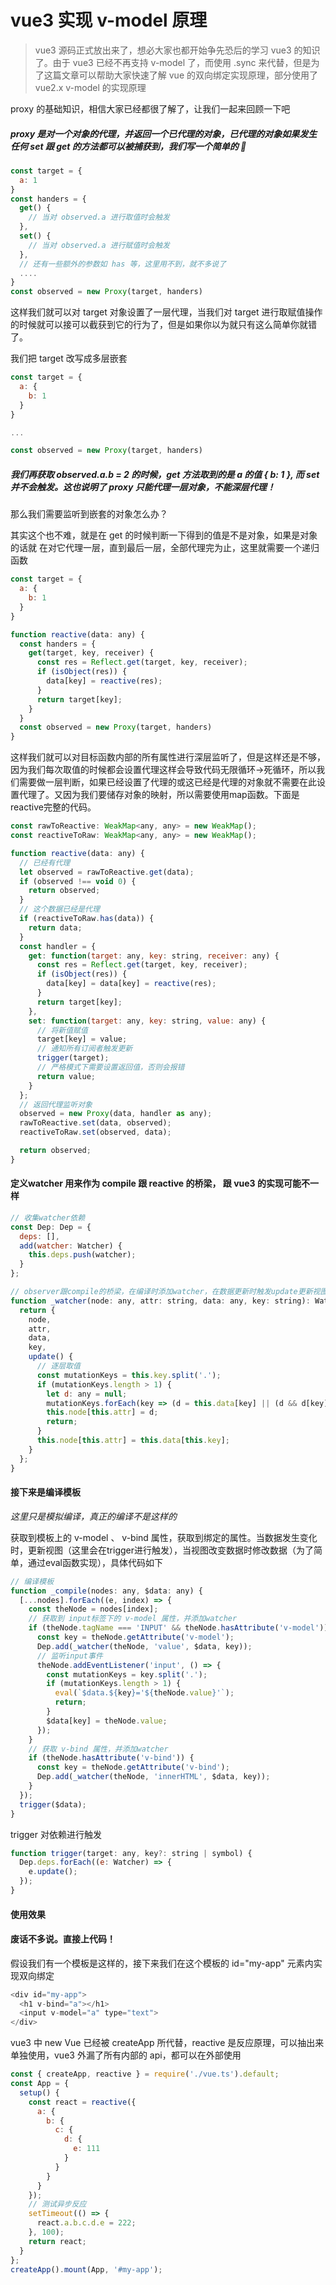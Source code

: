 # vue3 实现 v-model 原理

> vue3 源码正式放出来了，想必大家也都开始争先恐后的学习 vue3 的知识了。由于 vue3 已经不再支持 v-model 了，而使用 .sync 来代替，但是为了这篇文章可以帮助大家快速了解 vue 的双向绑定实现原理，部分使用了 vue2.x v-model 的实现原理

proxy 的基础知识，相信大家已经都很了解了，让我们一起来回顾一下吧

##### proxy 是对一个对象的代理，并返回一个已代理的对象，已代理的对象如果发生任何 set 跟 get 的方法都可以被捕获到，我们写一个简单的 🌰

```js
const target = {
  a: 1
}
const handers = {
  get() {
    // 当对 observed.a 进行取值时会触发
  },
  set() {
    // 当对 observed.a 进行赋值时会触发
  },
  // 还有一些额外的参数如 has 等，这里用不到，就不多说了
  ....
}
const observed = new Proxy(target, handers)
```

这样我们就可以对 target 对象设置了一层代理，当我们对 target 进行取赋值操作的时候就可以接可以截获到它的行为了，但是如果你以为就只有这么简单你就错了。

我们把 target 改写成多层嵌套

```js
const target = {
  a: {
    b: 1
  }
}

...

const observed = new Proxy(target, handers)
```

##### 我们再获取 observed.a.b = 2 的时候，get 方法取到的是 a 的值 { b: 1 }, 而 set 并不会触发。这也说明了 proxy 只能代理一层对象，不能深层代理！

那么我们需要监听到嵌套的对象怎么办？

其实这个也不难，就是在 get 的时候判断一下得到的值是不是对象，如果是对象的话就 在对它代理一层，直到最后一层，全部代理完为止，这里就需要一个递归函数

```js
const target = {
  a: {
    b: 1
  }
}

function reactive(data: any) {
  const handers = {
    get(target, key, receiver) {
      const res = Reflect.get(target, key, receiver);
      if (isObject(res)) {
        data[key] = reactive(res);
      }
      return target[key];
    }
  }
  const observed = new Proxy(target, handers)
}
```

这样我们就可以对目标函数内部的所有属性进行深层监听了，但是这样还是不够，因为我们每次取值的时候都会设置代理这样会导致代码无限循环->死循环，所以我们需要做一层判断，如果已经设置了代理的或这已经是代理的对象就不需要在此设置代理了。又因为我们要储存对象的映射，所以需要使用map函数。下面是reactive完整的代码。

```js
const rawToReactive: WeakMap<any, any> = new WeakMap();
const reactiveToRaw: WeakMap<any, any> = new WeakMap();

function reactive(data: any) {
  // 已经有代理
  let observed = rawToReactive.get(data);
  if (observed !== void 0) {
    return observed;
  }
  // 这个数据已经是代理
  if (reactiveToRaw.has(data)) {
    return data;
  }
  const handler = {
    get: function(target: any, key: string, receiver: any) {
      const res = Reflect.get(target, key, receiver);
      if (isObject(res)) {
        data[key] = data[key] = reactive(res);
      }
      return target[key];
    },
    set: function(target: any, key: string, value: any) {
      // 将新值赋值
      target[key] = value;
      // 通知所有订阅者触发更新
      trigger(target);
      // 严格模式下需要设置返回值，否则会报错
      return value;
    }
  };
  // 返回代理监听对象
  observed = new Proxy(data, handler as any);
  rawToReactive.set(data, observed);
  reactiveToRaw.set(observed, data);

  return observed;
}
```
#### 定义watcher 用来作为 compile 跟 reactive 的桥梁， 跟 vue3 的实现可能不一样

```js
// 收集watcher依赖
const Dep: Dep = {
  deps: [],
  add(watcher: Watcher) {
    this.deps.push(watcher);
  }
};

// observer跟compile的桥梁，在编译时添加watcher，在数据更新时触发update更新视图
function _watcher(node: any, attr: string, data: any, key: string): Watcher {
  return {
    node,
    attr,
    data,
    key,
    update() {
      // 逐层取值
      const mutationKeys = this.key.split('.');
      if (mutationKeys.length > 1) {
        let d: any = null;
        mutationKeys.forEach(key => (d = this.data[key] || (d && d[key])));
        this.node[this.attr] = d;
        return;
      }
      this.node[this.attr] = this.data[this.key];
    }
  };
}
```

#### 接下来是编译模板

*这里只是模拟编译，真正的编译不是这样的*

获取到模板上的 v-model 、 v-bind 属性，获取到绑定的属性。当数据发生变化时，更新视图（这里会在trigger进行触发），当视图改变数据时修改数据（为了简单，通过eval函数实现），具体代码如下

```js
// 编译模板
function _compile(nodes: any, $data: any) {
  [...nodes].forEach((e, index) => {
    const theNode = nodes[index];
    // 获取到 input标签下的 v-model 属性，并添加watcher
    if (theNode.tagName === 'INPUT' && theNode.hasAttribute('v-model')) {
      const key = theNode.getAttribute('v-model');
      Dep.add(_watcher(theNode, 'value', $data, key));
      // 监听input事件
      theNode.addEventListener('input', () => {
        const mutationKeys = key.split('.');
        if (mutationKeys.length > 1) {
          eval(`$data.${key}='${theNode.value}'`);
          return;
        }
        $data[key] = theNode.value;
      });
    }
    // 获取 v-bind 属性，并添加watcher
    if (theNode.hasAttribute('v-bind')) {
      const key = theNode.getAttribute('v-bind');
      Dep.add(_watcher(theNode, 'innerHTML', $data, key));
    }
  });
  trigger($data);
}
```
trigger 对依赖进行触发

```js
function trigger(target: any, key?: string | symbol) {
  Dep.deps.forEach((e: Watcher) => {
    e.update();
  });
}
```

#### 使用效果

#### 废话不多说。直接上代码！

假设我们有一个模板是这样的，接下来我们在这个模板的 id="my-app" 元素内实现双向绑定

```js
<div id="my-app">
  <h1 v-bind="a"></h1>
  <input v-model="a" type="text">
</div>
```

vue3 中 new Vue 已经被 createApp 所代替，reactive 是反应原理，可以抽出来单独使用，vue3 外漏了所有内部的 api，都可以在外部使用

```js
const { createApp, reactive } = require('./vue.ts').default;
const App = {
  setup() {
    const react = reactive({
      a: {
        b: {
          c: {
            d: {
              e: 111
            }
          }
        }
      }
    });
    // 测试异步反应
    setTimeout(() => {
      react.a.b.c.d.e = 222;
    }, 100);
    return react;
  }
};
createApp().mount(App, '#my-app');
```
